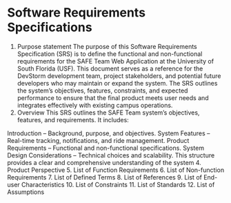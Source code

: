 # Software Requirements Specifications
1. Purpose statement
   The purpose of this Software Requirements Specification (SRS) is to define the functional and non-functional requirements for the SAFE Team Web Application at the University of South Florida (USF). This document serves as a reference for the DevStorm development team, project stakeholders, and potential future developers who may maintain or expand the system. The SRS outlines the system’s objectives, features, constraints, and expected performance to ensure that the final product meets user needs and integrates effectively with existing campus operations.
2. Overview
   This SRS outlines the SAFE Team system’s objectives, features, and requirements. It includes:

Introduction – Background, purpose, and objectives.
System Features – Real-time tracking, notifications, and ride management.
Product Requirements – Functional and non-functional specifications.
System Design Considerations – Technical choices and scalability.
This structure provides a clear and comprehensive understanding of the system
4. Product Perspective
5. List of Function Requirements
6. List of Non-function Requirements
7. List of Defined Terms
8. List of References
9. List of End-user Characteristics
10. List of Constraints
11. List of Standards
12. List of Assumptions
